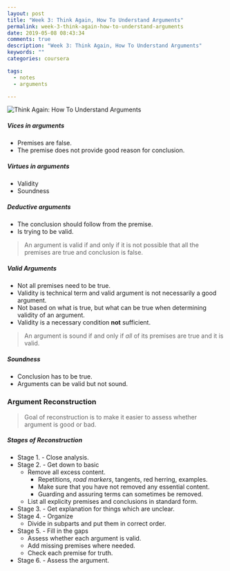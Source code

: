 ```yaml
---
layout: post
title: "Week 3: Think Again, How To Understand Arguments"
permalink: week-3-think-again-how-to-understand-arguments
date: 2019-05-08 08:43:34
comments: true
description: "Week 3: Think Again, How To Understand Arguments"
keywords: ""
categories: coursera

tags:
  - notes
  - arguments

---
```


![Think Again: How To Understand Arguments](/images/think-again.png)

##### Vices in arguments
* Premises are false.
* The premise does not provide good reason for conclusion.

##### Virtues in arguments
* Validity
* Soundness

##### Deductive arguments
* The conclusion should follow from the premise.
* Is trying to be valid.

> An argument is valid if and only if it is not possible that all the premises are true and conclusion is false.

##### Valid Arguments
* Not all premises need to be true.
* Validity is technical term and valid argument is not necessarily a good argument.
* Not based on what is true, but what can be true when determining validity of an argument.
* Validity is a necessary condition __not__ sufficient.

> An argument is sound if and only if _all_ of its premises are true and it is valid.

##### Soundness
* Conclusion has to be true.
* Arguments can be valid but not sound.

### Argument Reconstruction

> Goal of reconstruction is to make it easier to assess whether argument is good or bad.

##### Stages of Reconstruction
* Stage 1. - Close analysis.
* Stage 2. - Get down to basic
  * Remove all excess content.
    * Repetitions, _road markers_, tangents, red herring, examples.
    * Make sure that you have not removed any essential content.
    * Guarding and assuring terms can sometimes be removed.
  * List all explicity premises and conclusions in standard form.
* Stage 3. - Get explanation for things which are unclear.
* Stage 4. - Organize
  * Divide in subparts and put them in correct order.
* Stage 5. - Fill in the gaps
  * Assess whether each argument is valid.
  * Add missing premises where needed.
  * Check each premise for truth.
* Stage 6. - Assess the argument.
